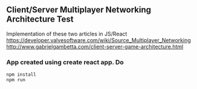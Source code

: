 ## Client/Server Multiplayer Networking Architecture Test

Implementation of these two articles in JS/React
https://developer.valvesoftware.com/wiki/Source_Multiplayer_Networking
http://www.gabrielgambetta.com/client-server-game-architecture.html


### App created using create react app. Do
```
npm install
npm run
```
